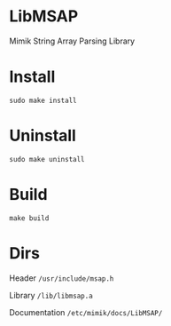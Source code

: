 # LibMSAP

Mimik String Array Parsing Library


# Install

`sudo make install`


# Uninstall

`sudo make uninstall`


# Build

`make build`


# Dirs

Header `/usr/include/msap.h`

Library `/lib/libmsap.a`

Documentation `/etc/mimik/docs/LibMSAP/`
